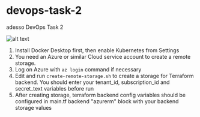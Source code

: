 # devops-task-2
adesso DevOps Task 2

![alt text](adesso-devops-task-diagram.png)

1. Install Docker Desktop first, then enable Kubernetes from Settings
2. You need an Azure or similar Cloud service account to create a remote storage.
3. Log on Azure with ```az login``` command if necessary
4. Edit and run ```create-remote-storage.sh``` to create a storage for Terraform backend. You should enter your tenant_id, subscription_id and secret_text variables before run
5. After creating storage, terraform backend config variables should be configured in main.tf backend "azurerm" block with your backend storage values